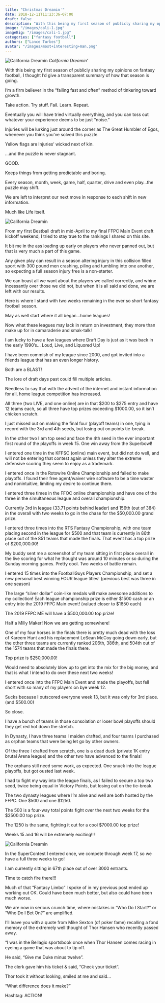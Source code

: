 ```yaml
---
title: "Christmas Dreamin'"
date: 2018-12-11T11:23:36-07:00
draft: false
description: "With this being my first season of publicly sharing my opinions on fantasy football, I thought I’d give a transparent summary of how that season is going."
image: "/images/cali-1.jpg"
imageBig: "/images/cali-1.jpg"
categories: ["fantasy football"]
authors: ["Lance Turbes"]
avatar: "/images/most+interesting+man.png"
---
```


![California Dreamin](/images/cali-1.jpg)
_California Dreamin’_

With this being my first season of publicly sharing my opinions on fantasy football, I thought I’d give a transparent summary of how that season is going.

I’m a firm believer in the “failing fast and often” method of tinkering toward growth.

Take action. Try stuff. Fail. Learn. Repeat.

Eventually you will have tried virtually everything, and you can toss out whatever your experience deems to be just “noise.”

Injuries will be lurking just around the corner as The Great Humbler of Egos, whenever you think you’ve solved this puzzle.

Yellow flags are Injuries’ wicked next of kin.

…and the puzzle is never stagnant.

GOOD.

Keeps things from getting predictable and boring.

Every season, month, week, game, half, quarter, drive and even play…the puzzle may shift.

We are left to interpret our next move in response to each shift in new information.

Much like Life itself.

![California Dreamin](/images/cali-2.jpg)

From my first Bestball draft in mid-April to my final FFPC Main Event draft kickoff weekend, I tried to stay true to the rankings I shared on this site.

It bit me in the ass loading up early on players who never panned out, but that is very much a part of this game.

Any given play can result in a season altering injury in this collision filled sport with 300 pound men crashing, piling and tumbling into one another, so expecting a full season injury free is a non-starter.

We can boast all we want about the players we called correctly, and whine incessantly over those we did not, but when it is all said and done, we are left with our results.

Here is where I stand with two weeks remaining in the ever so short fantasy football season.

May as well start where it all began…home leagues!

Now what these leagues may lack in return on investment, they more than make up for in camaraderie and smak-talk!

I am lucky to have a few leagues where Draft Day is just as it was back in the early 1990’s… Loud, Live, and Liquored Up!

I have been commish of my league since 2000, and got invited into a friends league that has an even longer history.

Both are a BLAST!

The lore of draft days past could fill multiple articles.

Needless to say that with the advent of the internet and instant information for all, home league competition has increased.

All three (two LIVE, and one online) are in that $200 to $275 entry and have 12 teams each, so all three have top prizes exceeding $1000.00, so it isn’t chicken scratch.

I just missed out on making the final four (playoff teams) in one, tying in record with the 3rd and 4th seeds, but losing out on points tie-break.

In the other two I am top seed and face the 4th seed in the ever important first round of the playoffs in week 15. One win away from the Superbowl!

I entered one time in the KFFSC (online) main event, but did not do well, and will not be entering that contest again unless they alter the extreme defensive scoring they seem to enjoy as a trademark.

I entered once in the Rotowire Online Championship and failed to make playoffs. I found their free agent/waiver wire software to be a time waster and nonintuitive, limiting my desire to continue there.

I entered three times in the FFOC online championship and have one of the three in the simultaneous league and overall championship.

Currently 3rd in league (33.71 points behind leader) and 156th (out of 384) in the overall with two weeks to go in the chase for the $50,000.00 grand prize.

I entered three times into the RTS Fantasy Championship, with one team placing second in the league for $500 and that team is currently in 86th place out of the 851 teams that made the finals. That event has a top prize of $200,000.00!

My buddy sent me a screenshot of my team sitting in first place overall in the live scoring for what he thought was around 10 minutes or so during the Sunday morning games. Pretty cool. Two weeks of battle remain.

I entered 15 times into the FootballGuys Players Championship, and set a new personal best winning FOUR league titles! (previous best was three in one season)

The large “silver dollar” coin-like medals will make awesome additions to my collection! Each league championship prize is either $1500 cash or an entry into the 2019 FFPC Main event! (valued closer to $1850 each)

The 2019 FFPC ME will have a $500,000.00 top prize!

Half a Milly Maker! Now we are getting somewhere!

One of my four horses in the finals there is pretty much dead with the loss of Kareem Hunt and his replacement LeSean McCoy going down early, but the other three teams are currently ranked 206th, 386th, and 504th out of the 1574 teams that made the finals there.

Top prize is $250,000.00!

Would need to absolutely blow up to get into the mix for the big money, and that is what I intend to do over these next two weeks!

I entered once into the FFPC Main Event and made the playoffs, but fell short with so many of my players on bye week 12.

Sucks because I outscored everyone week 13, but it was only for 3rd place. (and $500.00)

So close.

I have a bunch of teams in those consolation or loser bowl playoffs should they get red hot down the stretch.

In Dynasty, I have three teams I maiden drafted, and four teams I purchased as orphan teams that were being let go by other owners.

Of the three I drafted from scratch, one is a dead duck (private 1K entry brutal Arena league) and the other two have advanced to the finals!

The orphans still need some work, as expected. One snuck into the league playoffs, but got ousted last week.

I had to fight my way into the league finals, as I failed to secure a top two seed, twice being equal in Victory Points, but losing out on the tie-break.

The two dynasty leagues where I’m alive and well are both hosted by the FFPC. One $500 and one $1250.

The 500 is a four-way total points fight over the next two weeks for the $2500.00 top prize.

The 1250 is the same, fighting it out for a cool $7000.00 top prize!

Weeks 15 and 16 will be extremely exciting!!!

![California Dreamin](/images/cali-3.jpg)

In the SuperContest I entered once, we compete through week 17, so we have a full three weeks to go!

I am currently sitting in 67th place out of over 3000 entrants.

Time to catch fire there!!!

Much of that “Fantasy Limbo” I spoke of in my previous post ended up working out OK. Could have been much better, but also could have been much worse.

We are now in serious crunch time, where mistakes in “Who Do I Start?” or “Who Do I Bet On?” are amplified.

I’ll leave you with a quote from Mike Sexton (of poker fame) recalling a fond memory of the extremely well thought of Thor Hansen who recently passed away.

“I was in the Bellagio sportsbook once when Thor Hansen comes racing in eyeing a game that was about to tip off.

He said, “Give me Duke minus twelve”.

The clerk gave him his ticket & said, “Check your ticket”.

Thor took it without looking, smiled at me and said...

“What difference does it make?”

Hashtag: ACTION!
